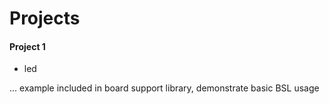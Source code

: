 # Projects

#### Project 1
* led

... example included in board support library, demonstrate basic BSL usage